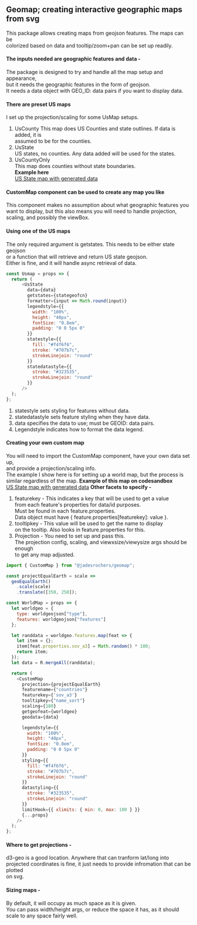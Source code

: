 ## Geomap; creating interactive geographic maps from svg  
This package allows creating maps from geojson features. The maps can be  
colorized based on data and tooltip/zoom+pan can be set up readily.  

#### The inputs needed are geographic features and data -  
The package is designed to try and handle all the map setup and appearance,  
but it needs the geographic features in the form of geojson.  
It needs a data object with GEO_ID: data pairs if you want to display data.  

#### There are preset US maps  
I set up the projection/scaling for some UsMap setups.  
1. UsCounty 
This map does US Counties and state outlines. If data is added, it is  
assumed to be for the counties.  
2. UsState  
US states, no counties. Any data added will be used for the states.   
3. UsCountyOnly  
This map does counties without state boundaries.  
**Example here**  
[US State map with generated data](https://codesandbox.io/s/usstate-data-interactive-map-koe14)

#### CustomMap component can be used to create any map you like  
This component makes no assumption about what geographic features you  
want to display, but this also means you will need to handle projection,  
scaling, and possibly the viewBox.  

#### Using one of the US maps  
The only required argument is getstates. This needs to be either state geojson  
or a function that will retrieve and return US state geojson.  
Either is fine, and it will handle async retrieval of data.
```javascript
const Usmap = props => {
  return (
      <UsState
        data={data}
        getstates={stategeofcn}
        formatter={input => Math.round(input)}
        legendstyle={{
          width: "100%",
          height: "40px",
          fontSize: "0.8em",
          padding: "0 0 5px 0"
        }}
        statestyle={{
          fill: "#f4f6f6",
          stroke: "#707b7c",
          strokeLinejoin: "round"
        }}
        statedatastyle={{
          stroke: "#323535",
          strokeLinejoin: "round"
        }}
      />
  );
};
```
1. statestyle sets styling for features without data.  
2. statedatastyle sets feature styling when they have data.  
3. data specifies the data to use; must be GEOID: data pairs.  
4. Legendstyle indicates how to format the data legend.  

#### Creating your own custom map  
You will need to import the CustomMap component, have your own data set up,  
and provide a projection/scaling info.  
The example I show here is for setting up a world map, but the process is  
similar regardless of the map.
**Example of this map on codesandbox**  
[US State map with generated data](https://codesandbox.io/s/worldmapreactinteractive-7mhnx)
**Other facets to specify -**  
1. featurekey - This indicates a key that will be used to get a value  
from each feature's properties for data/id purposes.  
Must be found in each feature.properties.  
Data object must have { feature.properties[featurekey]: value }.  
2. tooltipkey - This value will be used to get the name to display  
on the tooltip. Also looks in feature.properties for this.  
3. Projection - You need to set up and pass this.  
The projection config, scaling, and viewxsize/viewysize args should be enough  
to get any map adjusted.  
```javascript
import { CustomMap } from "@jadesrochers/geomap";

const projectEqualEarth = scale =>
  geoEqualEarth()
    .scale(scale)
    .translate([350, 250]);

const WorldMap = props => {
  let worldgeo = {
    type: worldgeojson["type"],
    features: worldgeojson["features"]
  };

  let randdata = worldgeo.features.map(feat => {
    let item = {};
    item[feat.properties.sov_a3] = Math.random() * 100;
    return item;
  });
  let data = R.mergeAll(randdata);

  return (
    <CustomMap
      projection={projectEqualEarth}
      featurename={"countries"}
      featurekey={'sov_a3'}
      tooltipkey={"name_sort"}
      scaling={180}
      getgeofeat={worldgeo}
      geodata={data}

      legendstyle={{
        width: "100%",
        height: "40px",
        fontSize: "0.8em",
        padding: "0 0 5px 0"
      }}
      styling={{
        fill: "#f4f6f6",
        stroke: "#707b7c",
        strokeLinejoin: "round"
      }}
      datastyling={{
        stroke: "#323535",
        strokeLinejoin: "round"
      }}
      limitHook={{ xlimits: { min: 0, max: 100 } }}
      {...props}
    />
  );
};
```

#### Where to get projections -  
d3-geo is a good location. Anywhere that can tranform lat/long into projected
coordinates is fine, it just needs to provide infromation that can be plotted  
on svg. 

#### Sizing maps -  
By default, it will occupy as much space as it is given.  
You can pass width/height args, or reduce the space it has, as it should  
scale to any space fairly well.  
